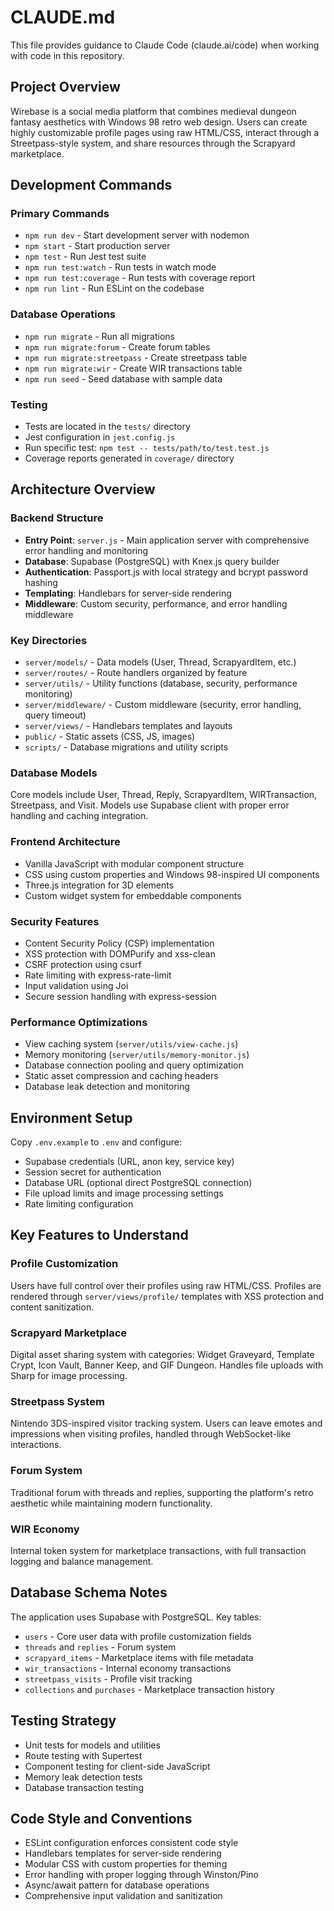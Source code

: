 # CLAUDE.md

This file provides guidance to Claude Code (claude.ai/code) when working with code in this repository.

## Project Overview

Wirebase is a social media platform that combines medieval dungeon fantasy aesthetics with Windows 98 retro web design. Users can create highly customizable profile pages using raw HTML/CSS, interact through a Streetpass-style system, and share resources through the Scrapyard marketplace.

## Development Commands

### Primary Commands
- `npm run dev` - Start development server with nodemon
- `npm start` - Start production server
- `npm test` - Run Jest test suite
- `npm run test:watch` - Run tests in watch mode
- `npm run test:coverage` - Run tests with coverage report
- `npm run lint` - Run ESLint on the codebase

### Database Operations
- `npm run migrate` - Run all migrations
- `npm run migrate:forum` - Create forum tables
- `npm run migrate:streetpass` - Create streetpass table
- `npm run migrate:wir` - Create WIR transactions table
- `npm run seed` - Seed database with sample data

### Testing
- Tests are located in the `tests/` directory
- Jest configuration in `jest.config.js`
- Run specific test: `npm test -- tests/path/to/test.test.js`
- Coverage reports generated in `coverage/` directory

## Architecture Overview

### Backend Structure
- **Entry Point**: `server.js` - Main application server with comprehensive error handling and monitoring
- **Database**: Supabase (PostgreSQL) with Knex.js query builder
- **Authentication**: Passport.js with local strategy and bcrypt password hashing
- **Templating**: Handlebars for server-side rendering
- **Middleware**: Custom security, performance, and error handling middleware

### Key Directories
- `server/models/` - Data models (User, Thread, ScrapyardItem, etc.)
- `server/routes/` - Route handlers organized by feature
- `server/utils/` - Utility functions (database, security, performance monitoring)
- `server/middleware/` - Custom middleware (security, error handling, query timeout)
- `server/views/` - Handlebars templates and layouts
- `public/` - Static assets (CSS, JS, images)
- `scripts/` - Database migrations and utility scripts

### Database Models
Core models include User, Thread, Reply, ScrapyardItem, WIRTransaction, Streetpass, and Visit. Models use Supabase client with proper error handling and caching integration.

### Frontend Architecture
- Vanilla JavaScript with modular component structure
- CSS using custom properties and Windows 98-inspired UI components
- Three.js integration for 3D elements
- Custom widget system for embeddable components

### Security Features
- Content Security Policy (CSP) implementation
- XSS protection with DOMPurify and xss-clean
- CSRF protection using csurf
- Rate limiting with express-rate-limit
- Input validation using Joi
- Secure session handling with express-session

### Performance Optimizations
- View caching system (`server/utils/view-cache.js`)
- Memory monitoring (`server/utils/memory-monitor.js`)
- Database connection pooling and query optimization
- Static asset compression and caching headers
- Database leak detection and monitoring

## Environment Setup

Copy `.env.example` to `.env` and configure:
- Supabase credentials (URL, anon key, service key)
- Session secret for authentication
- Database URL (optional direct PostgreSQL connection)
- File upload limits and image processing settings
- Rate limiting configuration

## Key Features to Understand

### Profile Customization
Users have full control over their profiles using raw HTML/CSS. Profiles are rendered through `server/views/profile/` templates with XSS protection and content sanitization.

### Scrapyard Marketplace
Digital asset sharing system with categories: Widget Graveyard, Template Crypt, Icon Vault, Banner Keep, and GIF Dungeon. Handles file uploads with Sharp for image processing.

### Streetpass System
Nintendo 3DS-inspired visitor tracking system. Users can leave emotes and impressions when visiting profiles, handled through WebSocket-like interactions.

### Forum System
Traditional forum with threads and replies, supporting the platform's retro aesthetic while maintaining modern functionality.

### WIR Economy
Internal token system for marketplace transactions, with full transaction logging and balance management.

## Database Schema Notes

The application uses Supabase with PostgreSQL. Key tables:
- `users` - Core user data with profile customization fields
- `threads` and `replies` - Forum system
- `scrapyard_items` - Marketplace items with file metadata
- `wir_transactions` - Internal economy transactions
- `streetpass_visits` - Profile visit tracking
- `collections` and `purchases` - Marketplace transaction history

## Testing Strategy

- Unit tests for models and utilities
- Route testing with Supertest
- Component testing for client-side JavaScript
- Memory leak detection tests
- Database transaction testing

## Code Style and Conventions

- ESLint configuration enforces consistent code style
- Handlebars templates for server-side rendering
- Modular CSS with custom properties for theming
- Error handling with proper logging through Winston/Pino
- Async/await pattern for database operations
- Comprehensive input validation and sanitization